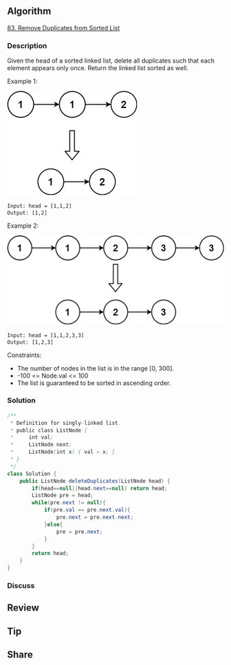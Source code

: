 ## Algorithm

[83. Remove Duplicates from Sorted List](https://leetcode.com/problems/remove-duplicates-from-sorted-list/)

### Description

Given the head of a sorted linked list, delete all duplicates such that each element appears only once. Return the linked list sorted as well.

Example 1:

![](assets/20231227-a5facf57.png)

```
Input: head = [1,1,2]
Output: [1,2]
```

Example 2:

![](assets/20231227-d99bfa84.png)

```
Input: head = [1,1,2,3,3]
Output: [1,2,3]
```

Constraints:

- The number of nodes in the list is in the range [0, 300].
- -100 <= Node.val <= 100
- The list is guaranteed to be sorted in ascending order.

### Solution

```java
/**
 * Definition for singly-linked list.
 * public class ListNode {
 *     int val;
 *     ListNode next;
 *     ListNode(int x) { val = x; }
 * }
 */
class Solution {
    public ListNode deleteDuplicates(ListNode head) {
        if(head==null||head.next==null) return head;
        ListNode pre = head;
        while(pre.next != null){
            if(pre.val == pre.next.val){
                pre.next = pre.next.next;
            }else{
                pre = pre.next;
            }
        }
        return head;
    }
}
```

### Discuss

## Review


## Tip


## Share
